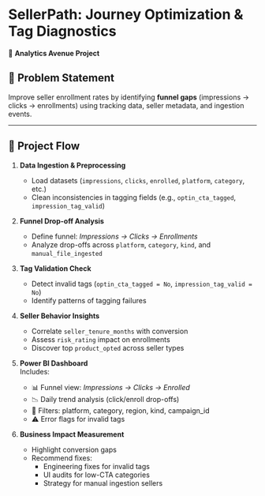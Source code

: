 # SellerPath: Journey Optimization & Tag Diagnostics  

🚀 **Analytics Avenue Project**  

## 📌 Problem Statement  
Improve seller enrollment rates by identifying **funnel gaps** (impressions → clicks → enrollments) using tracking data, seller metadata, and ingestion events.  

---

## 🔄 Project Flow  

1. **Data Ingestion & Preprocessing**  
   - Load datasets (`impressions`, `clicks`, `enrolled`, `platform`, `category`, etc.)  
   - Clean inconsistencies in tagging fields (e.g., `optin_cta_tagged`, `impression_tag_valid`)  

2. **Funnel Drop-off Analysis**  
   - Define funnel: *Impressions → Clicks → Enrollments*  
   - Analyze drop-offs across `platform`, `category`, `kind`, and `manual_file_ingested`  

3. **Tag Validation Check**  
   - Detect invalid tags (`optin_cta_tagged = No`, `impression_tag_valid = No`)  
   - Identify patterns of tagging failures  

4. **Seller Behavior Insights**  
   - Correlate `seller_tenure_months` with conversion  
   - Assess `risk_rating` impact on enrollments  
   - Discover top `product_opted` across seller types  

5. **Power BI Dashboard**  
   Includes:  
   - 📊 Funnel view: *Impressions → Clicks → Enrolled*  
   - 📉 Daily trend analysis (click/enroll drop-offs)  
   - 🧮 Filters: platform, category, region, kind, campaign_id  
   - ⚠️ Error flags for invalid tags  

6. **Business Impact Measurement**  
   - Highlight conversion gaps  
   - Recommend fixes:  
     - Engineering fixes for invalid tags  
     - UI audits for low-CTA categories  
     - Strategy for manual ingestion sellers  
